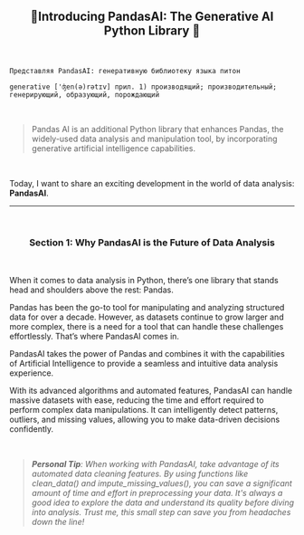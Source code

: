 ## <p align="center">🐼Introducing PandasAI: The Generative AI Python Library 🐼</p>

<br>

    Представляя PandasAI: генеративную библиотеку языка питон

    generative ['ʤen(ə)rətɪv] прил. 1) производящий; производительный; генерирующий, образующий, порождающий
<br>

> Pandas AI is an additional Python library that enhances Pandas, the widely-used data analysis and manipulation tool, by incorporating generative artificial intelligence capabilities.

<br>

Today, I want to share an exciting development in the world of data analysis: **PandasAI**.

---

<br>

### <p align="center">Section 1: Why PandasAI is the Future of Data Analysis</p>

<br>

When it comes to data analysis in Python, there’s one library that stands head and shoulders above the rest: Pandas.

Pandas has been the go-to tool for manipulating and analyzing structured data for over a decade. However, as datasets continue to grow larger and more complex, there is a need for a tool that can handle these challenges effortlessly. That’s where PandasAI comes in.

PandasAI takes the power of Pandas and combines it with the capabilities of Artificial Intelligence to provide a seamless and intuitive data analysis experience.

With its advanced algorithms and automated features, PandasAI can handle massive datasets with ease, reducing the time and effort required to perform complex data manipulations. It can intelligently detect patterns, outliers, and missing values, allowing you to make data-driven decisions confidently.

<br>

> ***Personal Tip**: When working with PandasAI, take advantage of its automated data cleaning features. By using functions like clean_data() and impute_missing_values(), you can save a significant amount of time and effort in preprocessing your data. It's always a good idea to explore the data and understand its quality before diving into analysis. Trust me, this small step can save you from headaches down the line!*

<br>


